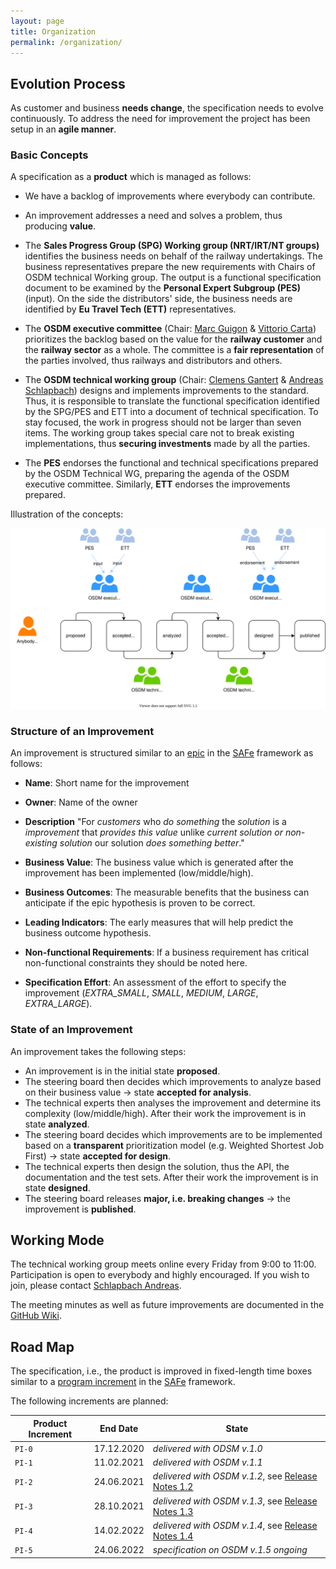 ```yaml
---
layout: page
title: Organization
permalink: /organization/
---
```


## Evolution Process

As customer and business **needs change**, the specification needs to evolve
continuously. To address the need for improvement the project has been setup in
an **agile manner**.

### Basic Concepts

A specification as a **product** which is managed as follows:

- We have a backlog of improvements where everybody can contribute.

- An improvement addresses a need and solves a problem, thus producing **value**.

- The **Sales Progress Group (SPG) Working group (NRT/IRT/NT groups)** identifies
  the business needs on behalf of the railway undertakings. The business representatives
  prepare the new requirements with Chairs of OSDM technical Working group. The output
  is a functional specification document to be examined by the **Personal Expert Subgroup
  (PES)** (input). On the side the distributors' side, the business needs are identified
  by **Eu Travel Tech (ETT)** representatives.

- The **OSDM executive committee** (Chair: [Marc Guigon](https://www.linkedin.com/in/marcguigon/) &
  [Vittorio Carta](https://www.linkedin.com/in/vittorio-carta-mba-0b90b728/)) prioritizes the
  backlog based on the value for the **railway customer** and the **railway sector** as a whole.
  The committee is a **fair representation** of the parties involved, thus railways and
  distributors and others.

- The **OSDM technical working group** (Chair: [Clemens Gantert](https://www.linkedin.com/in/clemens-g-88783725/) &
  [Andreas Schlapbach](https://www.linkedin.com/in/andreas-schlapbach-09b095ab/)) designs and
  implements improvements to the standard. Thus, it is responsible to translate the
  functional specification identified by the SPG/PES and ETT into a document of
  technical specification. To stay focused, the work in progress should not be larger
  than seven items. The working group takes special care not to break existing
  implementations, thus **securing investments** made by all the parties.

- The **PES** endorses the functional and technical specifications prepared by the
  OSDM Technical WG, preparing the agenda of the OSDM executive committee. Similarly,
  **ETT** endorses the improvements prepared.

Illustration of the concepts:

![Organization](./images/organization/organization.svg)

### Structure of an Improvement

An improvement is structured similar to an [epic](https://www.scaledagileframework.com/epic/)
in the [SAFe](https://www.scaledagileframework.com/) framework as follows:

- **Name**: Short name for the improvement

- **Owner**: Name of the owner

- **Description**
  "For *customers* who *do something* the *solution*  is a *improvement*
  that *provides this value* unlike *current solution or non-existing solution*
  our solution *does something better*."

- **Business Value**: The business value which is generated after the improvement
  has been implemented (low/middle/high).

- **Business Outcomes**: The measurable benefits that the business can anticipate if the epic
  hypothesis is proven to be correct.

- **Leading Indicators**: The early measures that will help predict the business outcome
  hypothesis.

- **Non-functional Requirements**: If a business requirement has critical non-functional
  constraints they should be noted here.

- **Specification Effort**: An assessment of the effort to specify the improvement
  (*EXTRA_SMALL*, *SMALL*, *MEDIUM*, *LARGE*, *EXTRA_LARGE*).

### State of an Improvement

An improvement takes the following steps:

- An improvement is in the initial state **proposed**.
- The steering board then decides which improvements to analyze based on their
  business value → state **accepted for analysis**.
- The technical experts then analyses the improvement and determine its
  complexity (low/middle/high). After their work the improvement is in state
**analyzed**.
- The steering board decides which improvements are to be implemented based on
  a **transparent** prioritization model (e.g. Weighted Shortest Job First) →
state **accepted for design**.
- The technical experts then design the solution, thus the API, the
  documentation and the test sets. After their work the improvement is in state
**designed**.
- The steering board releases **major, i.e. breaking changes** → the
  improvement is **published**.

## Working Mode

The technical working group meets online every Friday from 9:00 to 11:00.
Participation is open to everybody and highly encouraged. If you wish to join, please
contact [Schlapbach Andreas](https://www.linkedin.com/in/andreas-schlapbach-09b095ab/).

The meeting minutes as well as future improvements are documented in the
[GitHub Wiki](https://github.com/UnionInternationalCheminsdeFer/OSDM/wiki).

## Road Map

The specification, i.e., the product is improved in fixed-length time boxes similar to
a [program increment](https://www.scaledagileframework.com/program-increment/)
in the [SAFe](https://www.scaledagileframework.com/) framework.

The following increments are planned:

| Product Increment | End Date | State |
|--------|:----------:|------------|
| `PI-0` | 17.12.2020 | *delivered with ODSM v.1.0*  |
| `PI-1` | 11.02.2021 | *delivered with OSDM v.1.1*  |
| `PI-2` | 24.06.2021 | *delivered with OSDM v.1.2*, see [Release Notes 1.2](https://osdm.io/releases/OSDM-release-notes-v1.2/) |
| `PI-3` | 28.10.2021 | *delivered with OSDM v.1.3*, see [Release Notes 1.3](https://osdm.io/releases/OSDM-release-notes-v1.3/) |
| `PI-4` | 14.02.2022 | *delivered with OSDM v.1.4*, see [Release Notes 1.4](https://osdm.io/releases/OSDM-release-notes-v1.4/) |
| `PI-5` | 24.06.2022 | *specification on OSDM v.1.5 ongoing* |
